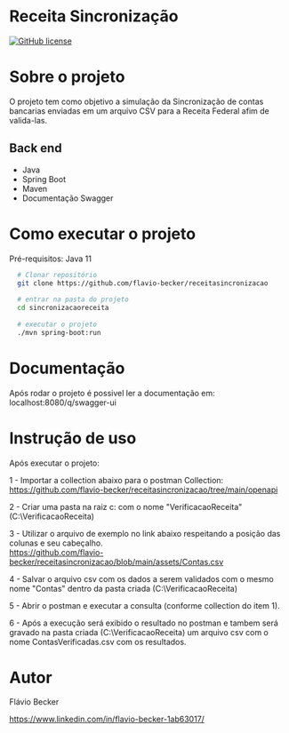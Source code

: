 # Receita Sincronização
<a href="https://github.com/flavio-becker/receitasincronizacao/blob/main/LICENSE"><img alt="GitHub license" src="https://img.shields.io/github/license/flavio-becker/receitasincronizacao"></a>

# Sobre o projeto
O projeto tem como objetivo a simulação da Sincronização de contas bancarias enviadas em um arquivo CSV para a Receita Federal afim de valida-las.


## Back end
* Java
* Spring Boot
* Maven
* Documentação Swagger


# Como executar o projeto

Pré-requisitos: Java 11

```bash
  # Clonar repositório
  git clone https://github.com/flavio-becker/receitasincronizacao
  
  # entrar na pasta do projeto
  cd sincronizacaoreceita
  
  # executar o projeto
  ./mvn spring-boot:run
```  
  
  # Documentação
  Após rodar o projeto é possivel ler a documentação em: localhost:8080/q/swagger-ui
  
  
  # Instrução de uso
  
  Após executar o projeto:
  
  1 - Importar a collection abaixo para o postman
  Collection: https://github.com/flavio-becker/receitasincronizacao/tree/main/openapi
  
  2 - Criar uma pasta na raiz c: com o nome "VerificacaoReceita" (C:\VerificacaoReceita)
  
  3 - Utilizar o arquivo de exemplo no link abaixo respeitando a posição das colunas e seu cabeçalho.   
  https://github.com/flavio-becker/receitasincronizacao/blob/main/assets/Contas.csv
  
  4 - Salvar o arquivo csv com os dados a serem validados com o mesmo nome "Contas" dentro da pasta criada (C:\VerificacaoReceita)
  
  5 - Abrir o postman e executar a consulta (conforme collection do item 1).
  
  6 - Após a execução será exibido o resultado no postman e tambem será gravado na pasta criada (C:\VerificacaoReceita) um arquivo csv com o nome ContasVerificadas.csv com os resultados.
  
  
  # Autor
  Flávio Becker
  
  https://www.linkedin.com/in/flavio-becker-1ab63017/
